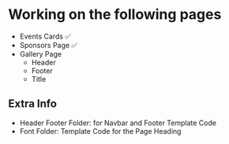 # Working on the following pages

- Events Cards ✅
- Sponsors Page ✅
- Gallery Page
  - Header 
  - Footer
  - Title 



## Extra Info

* Header Footer Folder: for Navbar and Footer Template Code
* Font Folder: Template Code for the Page Heading
